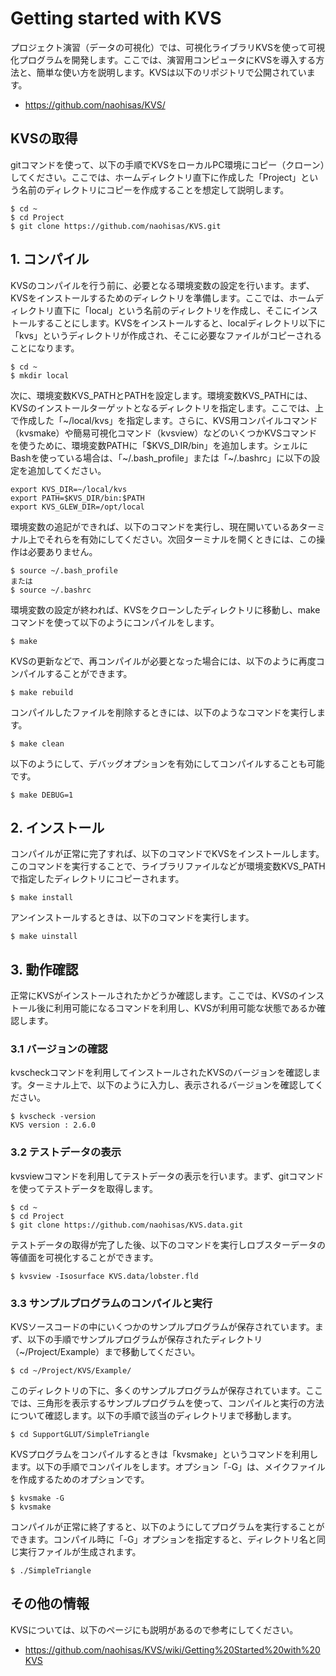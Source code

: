 # Getting started with KVS
プロジェクト演習（データの可視化）では、可視化ライブラリKVSを使って可視化プログラムを開発します。ここでは、演習用コンピュータにKVSを導入する方法と、簡単な使い方を説明します。KVSは以下のリポジトリで公開されています。

* https://github.com/naohisas/KVS/

## KVSの取得
gitコマンドを使って、以下の手順でKVSをローカルPC環境にコピー（クローン）してください。ここでは、ホームディレクトリ直下に作成した「Project」という名前のディレクトリにコピーを作成することを想定して説明します。

```
$ cd ~
$ cd Project
$ git clone https://github.com/naohisas/KVS.git
```

## 1. コンパイル
KVSのコンパイルを行う前に、必要となる環境変数の設定を行います。まず、KVSをインストールするためのディレクトリを準備します。ここでは、ホームディレクトリ直下に「local」という名前のディレクトリを作成し、そこにインストールすることにします。KVSをインストールすると、localディレクトリ以下に「kvs」というディレクトリが作成され、そこに必要なファイルがコピーされることになります。

```
$ cd ~
$ mkdir local
```

次に、環境変数KVS_PATHとPATHを設定します。環境変数KVS_PATHには、KVSのインストールターゲットとなるディレクトリを指定します。ここでは、上で作成した「~/local/kvs」を指定します。さらに、KVS用コンパイルコマンド（kvsmake）や簡易可視化コマンド（kvsview）などのいくつかKVSコマンドを使うために、環境変数PATHに「$KVS_DIR/bin」を追加します。シェルにBashを使っている場合は、「~/.bash_profile」または「~/.bashrc」に以下の設定を追加してください。

```
export KVS_DIR=~/local/kvs
export PATH=$KVS_DIR/bin:$PATH
export KVS_GLEW_DIR=/opt/local
```

環境変数の追記ができれば、以下のコマンドを実行し、現在開いているあターミナル上でそれらを有効にしてください。次回ターミナルを開くときには、この操作は必要ありません。

```
$ source ~/.bash_profile
または
$ source ~/.bashrc
```

環境変数の設定が終われば、KVSをクローンしたディレクトリに移動し、makeコマンドを使って以下のようにコンパイルをします。

```
$ make
```

KVSの更新などで、再コンパイルが必要となった場合には、以下のように再度コンパイルすることができます。

```
$ make rebuild
```

コンパイルしたファイルを削除するときには、以下のようなコマンドを実行します。

```
$ make clean
```

以下のようにして、デバッグオプションを有効にしてコンパイルすることも可能です。

```
$ make DEBUG=1
```

## 2. インストール
コンパイルが正常に完了すれば、以下のコマンドでKVSをインストールします。このコマンドを実行することで、ライブラリファイルなどが環境変数KVS_PATHで指定したディレクトリにコピーされます。

```
$ make install
```

アンインストールするときは、以下のコマンドを実行します。

```
$ make uinstall
```

## 3. 動作確認
正常にKVSがインストールされたかどうか確認します。ここでは、KVSのインストール後に利用可能になるコマンドを利用し、KVSが利用可能な状態であるか確認します。

### 3.1 バージョンの確認
kvscheckコマンドを利用してインストールされたKVSのバージョンを確認します。ターミナル上で、以下のように入力し、表示されるバージョンを確認してください。

```
$ kvscheck -version
KVS version : 2.6.0
```

### 3.2 テストデータの表示
kvsviewコマンドを利用してテストデータの表示を行います。まず、gitコマンドを使ってテストデータを取得します。

```
$ cd ~
$ cd Project
$ git clone https://github.com/naohisas/KVS.data.git
```

テストデータの取得が完了した後、以下のコマンドを実行しロブスターデータの等値面を可視化することができます。

```
$ kvsview -Isosurface KVS.data/lobster.fld
```

### 3.3 サンプルプログラムのコンパイルと実行
KVSソースコードの中にいくつかのサンプルプログラムが保存されています。まず、以下の手順でサンプルプログラムが保存されたディレクトリ（~/Project/Example）まで移動してください。

```
$ cd ~/Project/KVS/Example/
```

このディレクトリの下に、多くのサンプルプログラムが保存されています。ここでは、三角形を表示するサンプルプログラムを使って、コンパイルと実行の方法について確認します。以下の手順で該当のディレクトリまで移動します。

```
$ cd SupportGLUT/SimpleTriangle
```

KVSプログラムをコンパイルするときは「kvsmake」というコマンドを利用します。以下の手順でコンパイルをします。オプション「-G」は、メイクファイルを作成するためのオプションです。

```
$ kvsmake -G
$ kvsmake
```

コンパイルが正常に終了すると、以下のようにしてプログラムを実行することができます。コンパイル時に「-G」オプションを指定すると、ディレクトリ名と同じ実行ファイルが生成されます。

```
$ ./SimpleTriangle
```

## その他の情報
KVSについては、以下のページにも説明があるので参考にしてください。

* https://github.com/naohisas/KVS/wiki/Getting%20Started%20with%20KVS
